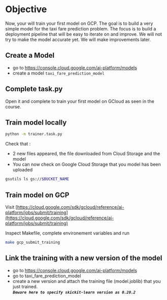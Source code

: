 # Objective

Now, your will train your first model on GCP.
The goal is to build a very simple model for the taxi fare prediction problem. The focus is to build a deployment pipeline that will be easy to iterate on and improve. We will not try to make the model accurate yet. We will make improvements later.

## Create a Model

- go to https://console.cloud.google.com/ai-platform/models
- create a model `taxi_fare_prediction_model`

## Complete task.py

Open it and complete to train your first model on GCloud as seen in the course.

## Train model locally

```bash
python -m trainer.task.py
```

Check that :
- 2 new files appeared, the file downloaded from Cloud Storage and the model  
- You can now check on Google Cloud Storage that you model has been uploaded  

```bash
gsutils ls gs://$BUCKET_NAME
```

## Train model on GCP

Visit [https://cloud.google.com/sdk/gcloud/reference/ai-platform/jobs/submit/training](https://cloud.google.com/sdk/gcloud/reference/ai-platform/jobs/submit/training)

Inspect Makefile, complete environement variables and run
```bash
make gcp_submit_training
```

## Link the training with a new version of the model

- go to https://console.cloud.google.com/ai-platform/models
- go to taxi_fare_prediction_model
- create a new version and attach the training file (model.joblib) that you just trained.  
***`Beware here to specify skickit-learn version as 0.20.2`***
